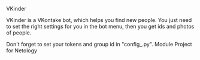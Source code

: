 VKinder


VKinder is a VKontake bot, which helps you find new people. 
You just need to set the right settings for you in the bot menu, then you get ids and photos of people.


Don't forget to set your tokens and group id in "config_.py".
Module Project for Netology
